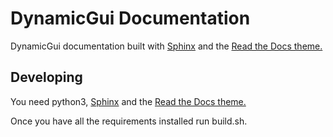 # DynamicGui Documentation
 
DynamicGui documentation built with [Sphinx](https://www.sphinx-doc.org/en/master/) and the [Read the Docs theme.](https://github.com/readthedocs/sphinx_rtd_theme)

## Developing

You need python3, [Sphinx](https://www.sphinx-doc.org/en/master/) and the [Read the Docs theme.](https://github.com/readthedocs/sphinx_rtd_theme)

Once you have all the requirements installed run build.sh.